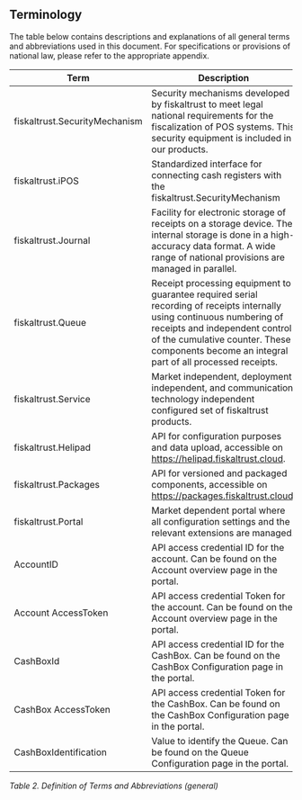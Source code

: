 ## Terminology

The table below contains descriptions and explanations of all general terms and abbreviations used in this document. For specifications or provisions of national law, please refer to the appropriate appendix<span id="t-definition-of-terms-and-abbreviations-21">.</span>

| **Term**                      | **Description**                                                                                                                                                                                                                                          |
|-------------------------------|----------------------------------------------------------------------------------------------------------------------------------------------------------------------------------------------------------------------------------------------------------|
| fiskaltrust.SecurityMechanism | Security mechanisms developed by fiskaltrust to meet legal national requirements for the fiscalization of POS systems. This security equipment is included in our products.                                                                              |
| fiskaltrust.iPOS              | Standardized interface for connecting cash registers with the fiskaltrust.SecurityMechanism                                                                                                                                                              |
| fiskaltrust.Journal           | Facility for electronic storage of receipts on a storage device. The internal storage is done in a high-accuracy data format. A wide range of national provisions are managed in parallel.                                                               |
| fiskaltrust.Queue             | Receipt processing equipment to guarantee required serial recording of receipts internally using continuous numbering of receipts and independent control of the cumulative counter. These components become an integral part of all processed receipts. |
| fiskaltrust.Service           | Market independent, deployment independent, and communication technology independent configured set of fiskaltrust products.                                                                                                                             |
| fiskaltrust.Helipad           | API for configuration purposes and data upload, accessible on https://helipad.fiskaltrust.cloud.                                                                                                                                                         |
| fiskaltrust.Packages          | API for versioned and packaged components, accessible on https://packages.fiskaltrust.cloud.                                                                                                                                                             |
| fiskaltrust.Portal            | Market dependent portal where all configuration settings and the relevant extensions are managed.                                                                                                                                                        |
| AccountID                     | API access credential ID for the account. Can be found on the Account overview page in the portal.                                                                                                                                                       |
| Account AccessToken           | API access credential Token for the account. Can be found on the Account overview page in the portal.                                                                                                                                                    |
| CashBoxId                     | API access credential ID for the CashBox. Can be found on the CashBox Configuration page in the portal.                                                                                                                                                  |
| CashBox AccessToken           | API access credential Token for the CashBox. Can be found on the CashBox Configuration page in the portal.                                                                                                                                               |
| CashBoxIdentification         | Value to identify the Queue. Can be found on the Queue Configuration page in the portal.                                                                                                                                                                 |

*Table 2. Definition of Terms and Abbreviations (general)*
